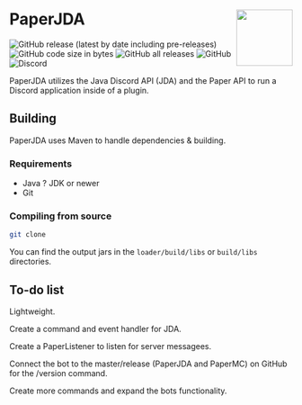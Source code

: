 # PaperJDA <img align="right" width="100" height="100" src="https://user-images.githubusercontent.com/56870446/189651634-68f50fb8-0175-4aec-8f65-a2cf7532a2ae.png">

<p align="left">
<img alt="GitHub release (latest by date including pre-releases)" src="https://img.shields.io/github/v/release/Googool/PaperJDA?include_prereleases&style=flat-square">
<img alt="GitHub code size in bytes" src="https://img.shields.io/github/languages/code-size/Googool/PaperJDA?style=flat-square">
<img alt="GitHub all releases" src="https://img.shields.io/github/downloads/Googool/PaperJDA/total?style=flat-square">
<img alt="GitHub" src="https://img.shields.io/github/license/Googool/PaperJDA?style=flat-square">
<img alt="Discord" src="https://img.shields.io/discord/1015360569399844946?style=flat-square">
</p>

PaperJDA utilizes the Java Discord API (JDA) and the Paper API to run a Discord application inside of a plugin.

## Building
PaperJDA uses Maven to handle dependencies & building.

### Requirements

- Java ? JDK or newer
- Git

### Compiling from source

```bash
git clone
```

You can find the output jars in the `loader/build/libs` or `build/libs` directories.


## To-do list
Lightweight.

Create a command and event handler for JDA.

Create a PaperListener to listen for server messagees.

Connect the bot to the master/release (PaperJDA and PaperMC) on GitHub for the /version command.

Create more commands and expand the bots functionality.

